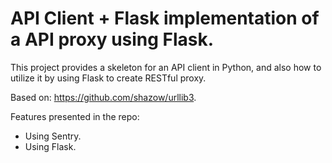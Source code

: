 API Client + Flask implementation of a API proxy using Flask.
===============================

This project provides a skeleton for an API client in Python, and also how to utilize it by using Flask to create RESTful proxy.


Based on: https://github.com/shazow/urllib3.
 
Features presented in the repo: 
 * Using Sentry.
 * Using Flask.